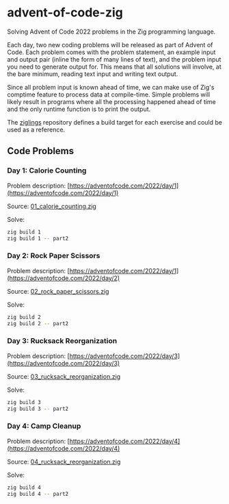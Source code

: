 # advent-of-code-zig

Solving Advent of Code 2022 problems in the Zig programming language.

Each day, two new coding problems will be released as part of Advent of Code. Each problem comes with the problem statement, an example input and output pair (inline the form of many lines of text), and the problem input you need to generate output for. This means that all solutions will involve, at the bare minimum, reading text input and writing text output.

Since all problem input is known ahead of time, we can make use of Zig's comptime feature to process data at compile-time. Simple problems will likely result in programs where all the processing happened ahead of time and the only runtime function is to print the output.

The [ziglings](https://github.com/ratfactor/ziglings) repository defines a build target for each exercise and could be used as a reference.

## Code Problems

### Day 1: Calorie Counting

Problem description: [https://adventofcode.com/2022/day/1](https://adventofcode.com/2022/day/1)

Source: [01_calorie_counting.zig](./src/01_calorie_counting.zig)

Solve:

```sh
zig build 1
zig build 1 -- part2
```

### Day 2: Rock Paper Scissors

Problem description: [https://adventofcode.com/2022/day/1](https://adventofcode.com/2022/day/2)

Source: [02_rock_paper_scissors.zig](./src/02_rock_paper_scissors.zig)

Solve:

```sh
zig build 2
zig build 2 -- part2
```

### Day 3: Rucksack Reorganization

Problem description: [https://adventofcode.com/2022/day/3](https://adventofcode.com/2022/day/3)

Source: [03_rucksack_reorganization.zig](./src/03_rucksack_reorganization.zig)

Solve:

```sh
zig build 3
zig build 3 -- part2
```

### Day 4: Camp Cleanup

Problem description: [https://adventofcode.com/2022/day/4](https://adventofcode.com/2022/day/4)

Source: [04_rucksack_reorganization.zig](./src/04_camp_cleanup.zig)

Solve:

```sh
zig build 4
zig build 4 -- part2
```
